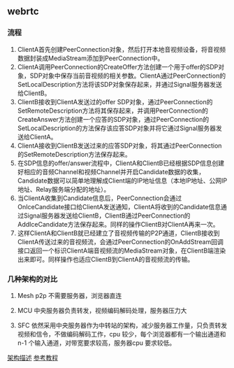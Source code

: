 ## webrtc 

### 流程

1. ClientA首先创建PeerConnection对象，然后打开本地音视频设备，将音视频数据封装成MediaStream添加到PeerConnection中。
2. ClientA调用PeerConnection的CreateOffer方法创建一个用于offer的SDP对象，SDP对象中保存当前音视频的相关参数。ClientA通过PeerConnection的SetLocalDescription方法将该SDP对象保存起来，并通过Signal服务器发送给ClientB。
3. ClientB接收到ClientA发送过的offer SDP对象，通过PeerConnection的SetRemoteDescription方法将其保存起来，并调用PeerConnection的CreateAnswer方法创建一个应答的SDP对象，通过PeerConnection的SetLocalDescription的方法保存该应答SDP对象并将它通过Signal服务器发送给ClientA。
4. ClientA接收到ClientB发送过来的应答SDP对象，将其通过PeerConnection的SetRemoteDescription方法保存起来。
5. 在SDP信息的offer/answer流程中，ClientA和ClientB已经根据SDP信息创建好相应的音频Channel和视频Channel并开启Candidate数据的收集，Candidate数据可以简单地理解成Client端的IP地址信息（本地IP地址、公网IP地址、Relay服务端分配的地址）。
6. 当ClientA收集到Candidate信息后，PeerConnection会通过OnIceCandidate接口给ClientA发送通知，ClientA将收到的Candidate信息通过Signal服务器发送给ClientB，ClientB通过PeerConnection的AddIceCandidate方法保存起来。同样的操作ClientB对ClientA再来一次。
7. 这样ClientA和ClientB就已经建立了音视频传输的P2P通道，ClientB接收到ClientA传送过来的音视频流，会通过PeerConnection的OnAddStream回调接口返回一个标识ClientA端音视频流的MediaStream对象，在ClientB端渲染出来即可。同样操作也适应ClientB到ClientA的音视频流的传输。


### 几种架构的对比

1. Mesh p2p 不需要服务器，浏览器直连

2. MCU 中央服务器负责转发，视频编码解码处理，服务器压力大

3. SFC 依然采用中央服务器作为中转站的架构，减少服务器工作量，只负责转发视频和信令，不做编码解码工作，cpu 较少，每个浏览器都有一个输出通道和n-1 个输入通道，对带宽要求较高，服务器cpu 要求较低。

[架构描述](https://www.cnblogs.com/yjmyzz/p/webrtc-multiparty-call-architecture.html)
[参考教程](http://blog.chinaunix.net/uid-26000296-id-4841496.html)
